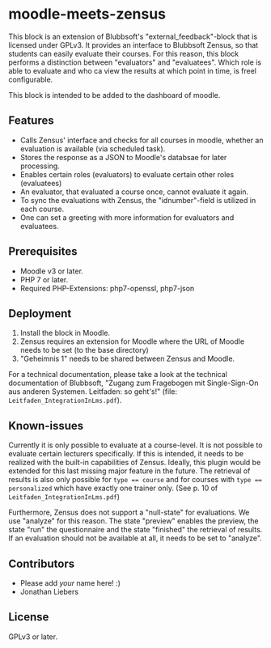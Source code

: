 # moodle-meets-zensus

This block is an extension of Blubbsoft's "external_feedback"-block that is licensed under GPLv3.
It provides an interface to Blubbsoft Zensus, so that students can easily evaluate their courses.
For this reason, this block performs a distinction between "evaluators" and "evaluatees". 
Which role is able to evaluate and who ca view the results at which point in time, is freel configurable.

This block is intended to be added to the dashboard of moodle.

## Features

* Calls Zensus' interface and checks for all courses in moodle, whether an evaluation is available (via scheduled task).
* Stores the response as a JSON to Moodle's databsae for later processing.
* Enables certain roles (evaluators) to evaluate certain other roles (evaluatees)
* An evaluator, that evaluated a course once, cannot evaluate it again.
* To sync the evaluations with Zensus, the "idnumber"-field is utilized in each course.
* One can set a greeting with more information for evaluators and evaluatees.

## Prerequisites

* Moodle v3 or later.
* PHP 7 or later.
* Required PHP-Extensions: php7-openssl, php7-json

## Deployment

1. Install the block in Moodle.
2. Zensus requires an extension for Moodle where the URL of Moodle needs to be set (to the base directory)
3. "Geheimnis 1" needs to be shared between Zensus and Moodle.

For a technical documentation, please take a look at the technical documentation of Blubbsoft, "Zugang zum Fragebogen mit Single-Sign-On aus anderen Systemen. Leitfaden: so geht's!" (file: `Leitfaden_IntegrationInLms.pdf`).

## Known-issues

Currently it is only possible to evaluate at a course-level.
It is not possible to evaluate certain lecturers specifically.
If this is intended, it needs to be realized with the built-in capabilities of Zensus.
Ideally, this plugin would be extended for this last missing major feature in the future.
The retrieval of results is also only possible for `type == course` and for courses with `type == personalized` which have exactly one trainer only. (See p. 10 of `Leitfaden_IntegrationInLms.pdf`)

Furthermore, Zensus does not support a "null-state" for evaluations. We use "analyze" for this reason. The state "preview" enables the preview, the state "run" the questionnaire and the state "finished" the retrieval of results. 
If an evaluation should not be available at all, it needs to be set to "analyze".

## Contributors

* Please add *your* name here! :)
* Jonathan Liebers

## License

GPLv3 or later.